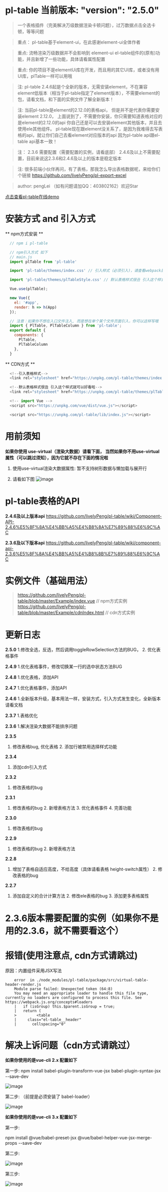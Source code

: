# pl-table  当前版本: "version": "2.5.0"
> 一个表格插件（完美解决万级数据渲染卡顿问题），过万数据点击全选卡顿，等等问题

> 重点： pl-table基于element-ui，在此感谢element-ui全体作者

> 重点:   流畅渲染万级数据并不会影响到 element-ui el-table组件的(原有)功能，并且新增了一些功能，具体请看属性配置

> 重点:  你的项目不是elementUi库在开发，而且用的其它UI库，或者没有用UI库，plTable一样可以用哦

> 注: pl-table 2.4.6起是个全新的版本，无需安装element，不在兼容element低版本（相当于pl-table指定了element版本），不需要element的包，请看文档，和下面的实例文件了解全新版本！

> 注: 当前pl-table是element的2.12.0的表格api， 但是并不是代表你需要安装element 2.12.0， 上面说到了，不需要你安装，你只需要知道表格对应的是element的2.12.0的api  你自己还是可以去安装element其他版本，并且去使用ele其他组件。 pl-table现在跟element没关系了，是因为我难得去写表格的api，就让你们自己去看element对应版本的api   因为pl-table api跟el-table api基本一致！

> 注： 2.3.6 需要配置（需要配置的实例，请看底部）   2.4.6及以上不需要配置，目前来说这2.3.6和2.4.6及以上的版本是稳定版本

> 注: 很多前端小伙伴再问，有了表格，那我怎么导出表格数据呢，来给你们个链接 https://github.com/livelyPeng/pl-export-excel

> author: pengLei （如有问题请加QQ：403802162）欢迎Star

[点击查看pl-table在线demo](https://livelypeng.github.io/pl-table/pl-dist/index.html)

# 安装方式 and 引入方式
  ** npm方式安装 **
``` javascript
  // npm i pl-table

  // npm引入方式 如下
  // main.js
  import plTable from 'pl-table'

  import 'pl-table/themes/index.css' // 引入样式（必须引入)，请查看webpack是否配置了url-loader对woff，ttf文件的引用,不配置会报错哦

  import 'pl-table/themes/plTableStyle.css' // 默认表格样式很丑 引入这个样式就可以好看啦（如果你不喜欢这个样式，就不要引入，不引入就跟ele表格样式一样）

  Vue.use(plTable);

  new Vue({
    el: '#app',
    render: h => h(App)
  });

  // 注意：如果你不想在入口文件注入, 而是想在单个某个文件页面引入，你可以这样写哦
  import { PlTable, PlTableColumn } from 'pl-table';
  export default {
    components: {
      PlTable,
      PlTableColumn
    },
  }
```

  ** CDN方式 **
``` javascript
  <!--引入表格样式-->
  <link rel="stylesheet" href="https://unpkg.com/pl-table/themes/index.css">

  <!--默认表格样式很丑 引入这个样式就可以好看啦-->
  <link rel="stylesheet" href="https://unpkg.com/pl-table/themes/plTableStyle.css">

  <!-- import Vue -->
  <script src="https://unpkg.com/vue/dist/vue.js"></script>

  <script src="https://unpkg.com/pl-table/lib/index.js"></script>
```


# 用前须知
   **如果你使用 use-virtual（渲染大数据）请看下面， 当然如果你不用use-virtual属性（可以跳过须知），因为它就不存在下面的情况啦**

   1. 使用use-virtual渲染大数据属性: 暂不支持树形数据与懒加载与展开行

   2. 请看如下图
   ![image](https://livelypeng.github.io/pl-table/assets/tishi.png)


# pl-table表格的API
 **2.4.6及以上版本api**
  https://github.com/livelyPeng/pl-table/wiki/Component-API-2.4.6%E5%8F%8A%E4%BB%A5%E4%B8%8A%E7%89%88%E6%9C%AC

 **2.3.6及以下版本api**
  https://github.com/livelyPeng/pl-table/wiki/component-api-2.3.6%E5%8F%8A%E4%BB%A5%E4%B8%8B%E7%89%88%E6%9C%AC


# 实例文件（基础用法）
>  https://github.com/livelyPeng/pl-table/blob/master/Example/index.vue // npm方式实例
>  https://github.com/livelyPeng/pl-table/blob/master/Example/cdnIndex.html  // cdn方式实例


# 更新日志
**2.5.0**
1.修改全选，反选，然后调用toggleRowSelection方法的BUG，
2. 优化表格事件

**2.4.9**
1.优化表格事件，修改切换某一行的选中状态方法BUG

**2.4.8**
1.优化表格，添加API

**2.4.7**
 1.优化表格事件，添加API

 **2.4.6**
 1.全新版本升级，基本用法一样，安装方式，引入方式发生变化，全新版本请看文档

 **2.3.7**
 1.表格优化

 **2.3.6**
 1.解决渲染大数据不能排序问题

 **2.3.5**
 1. 修改表格bug, 优化表格 2. 添加行被禁用选择样式功能

 **2.3.4**
 1. 添加cdn引入方式

 **2.3.2**
 1. 修改表格的bug

 **2.3.1**
 1. 修改表格的bug 2. 新增表格方法 3. 优化表格事件 4. 完善功能

 **2.3.0**
 1. 修改表格的bug

 **2.2.9**
 1. 修改表格的bug 2. 新增表格方法

 **2.2.8**
 1. 增加了表格自适应高度，不给高度（具体请看表格 height-switch属性）  2. 修改表格的bug

 **2.2.7**
 1. 添加自定义的合计计算方法 2. 修改ele表格的bug 3. 添加更多表格属性


 # 2.3.6版本需要配置的实例（如果你不是用的2.3.6，就不需要看这个）
 # 报错(使用注意点, cdn方式请跳过)
  原因：内置组件采用JSX写法
```shell
    error  in ./node_modules/pl-table/package/src/virtual-table-header-render.js
    Module parse failed: Unexpected token (64:8)
    You may need an appropriate loader to handle this file type, currently no loaders are configured to process this file. See https://webpack.js.org/concepts#loaders
    |   if (isGroup) this.$parent.isGroup = true;
    |   return (
    >         <table
    |     class="el-table__header"
    |       cellspacing="0"
```

# 解决上诉问题（cdn方式请跳过）
   **如果你使用的是vue-cli 2.x  配置如下**

   第一步:
   npm install babel-plugin-transform-vue-jsx babel-plugin-syntax-jsx --save-dev

   ![image](https://livelypeng.github.io/pl-table/assets/method2.png)

   第二步: （前提是必须安装了 babel-loader）

   ![image](https://livelypeng.github.io/pl-table/assets/method.png)


   **如果你使用的是vue-cli 3.x  配置如下**

   第一步:

   npm install @vue/babel-preset-jsx @vue/babel-helper-vue-jsx-merge-props --save-dev

   第二步:

   ![image](https://livelypeng.github.io/pl-table/assets/vue3method3.png)

   第三步:

   ![image](https://livelypeng.github.io/pl-table/assets/vue3method2.png)

